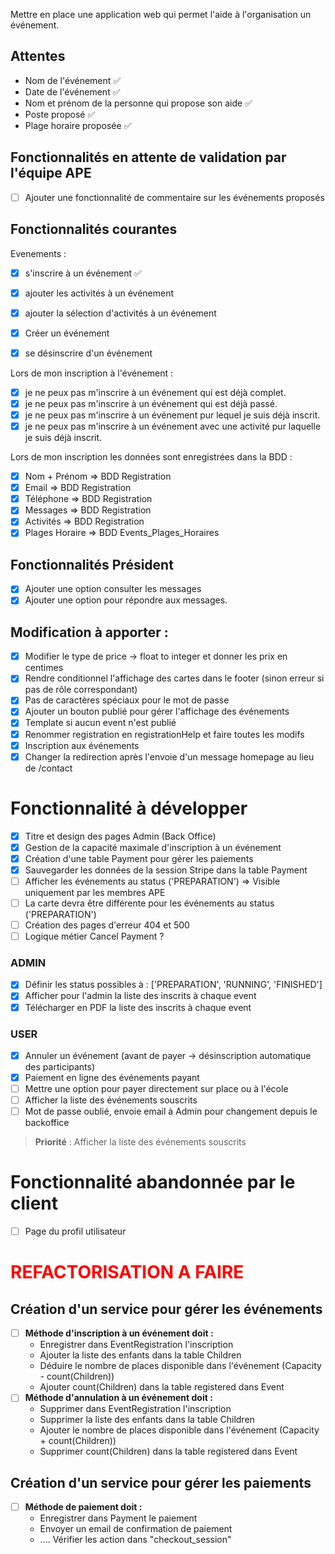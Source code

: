 
Mettre en place une application web qui permet l'aide à l'organisation un événement.

## Attentes
- Nom de l'événement ✅
- Date de l'événement ✅
- Nom et prénom de la personne qui propose son aide ✅
- Poste proposé ✅
- Plage horaire proposée ✅

## Fonctionnalités en attente de validation par l'équipe APE
- [ ] Ajouter une fonctionnalité de commentaire sur les événements proposés

## Fonctionnalités courantes
Evenements :
- [x] s'inscrire à un événement ✅
- [x] ajouter les activités à un événement
- [x] ajouter la sélection d'activités à un événement
- [x] Créer un événement
- [x] se désinscrire d'un événement


Lors de mon inscription à l'événement :
- [x] je ne peux pas m'inscrire à un événement qui est déjà complet.
- [x] je ne peux pas m'inscrire à un événement qui est déjà passé.
- [x] je ne peux pas m'inscrire à un événement pur lequel je suis déjà inscrit.
- [x] je ne peux pas m'inscrire à un événement avec une activité pur laquelle je suis déjà inscrit.

Lors de mon inscription les données sont enregistrées dans la BDD :
- [x] Nom + Prénom => BDD Registration
- [x] Email => BDD Registration
- [x] Téléphone => BDD Registration
- [x] Messages => BDD Registration
- [x] Activités => BDD Registration
- [x] Plages Horaire ⇒ BDD Events_Plages_Horaires

## Fonctionnalités Président
- [X] Ajouter une option consulter les messages
- [X] Ajouter une option pour répondre aux messages.

## Modification à apporter :

- [x] Modifier le type de price → float to integer et donner les prix en centimes
- [X] Rendre conditionnel l'affichage des cartes dans le footer (sinon erreur si pas de rôle correspondant)
- [X] Pas de caractères spéciaux pour le mot de passe
- [x] Ajouter un bouton publié pour gérer l'affichage des événements
- [x] Template si aucun event n'est publié
- [x] Renommer registration en registrationHelp et faire toutes les modifs
- [x] Inscription aux événements
- [x] Changer la redirection après l'envoie d'un message homepage au lieu de /contact

# Fonctionnalité à développer
- [x] Titre et design des pages Admin (Back Office)
- [x] Gestion de la capacité maximale d'inscription à un événement
- [x] Création d'une table Payment pour gérer les paiements 
- [x] Sauvegarder les données de la session Stripe dans la table Payment
- [ ] Afficher les événements au status ('PREPARATION') => Visible uniquement par les membres APE
- [ ] La carte devra être différente pour les événements au status ('PREPARATION')
- [ ] Création des pages d'erreur 404 et 500
- [ ] Logique métier Cancel Payment ?

### ADMIN
- [x] Définir les status possibles à : ['PREPARATION', 'RUNNING', 'FINISHED']
- [x] Afficher pour l'admin la liste des inscrits à chaque event
- [x] Télécharger en PDF la liste des inscrits à chaque event

### USER
- [x] Annuler un événement (avant de payer → désinscription automatique des participants)
- [x] Paiement en ligne des événements payant
- [ ] Mettre une option pour payer directement sur place ou à l'école
- [ ] Afficher la liste des événements souscrits
- [ ] Mot de passe oublié, envoie email à Admin pour changement depuis le backoffice
> __Priorité__ : Afficher la liste des événements souscrits

# Fonctionnalité abandonnée par le client
- [ ] Page du profil utilisateur

# <h1 style="color:red;">REFACTORISATION A FAIRE</h1>

## Création d'un service pour gérer les événements

- [ ] __Méthode d'inscription à un événement doit :__
  - Enregistrer dans EventRegistration l'inscription
  - Ajouter la liste des enfants dans la table Children
  - Déduire le nombre de places disponible dans l'événement (Capacity - count(Children))
  - Ajouter count(Children) dans la table registered dans Event
- [ ] __Méthode d'annulation à un événement doit :__
  - Supprimer dans EventRegistration l'inscription
  - Supprimer la liste des enfants dans la table Children
  - Ajouter le nombre de places disponible dans l'événement (Capacity + count(Children))
  - Supprimer count(Children) dans la table registered dans Event

## Création d'un service pour gérer les paiements
- [ ] __Méthode de paiement doit :__
  - Enregistrer dans Payment le paiement
  - Envoyer un email de confirmation de paiement
  - .... Vérifier les action dans "checkout_session"
